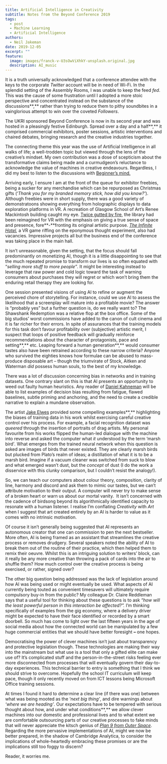```yaml
---
title: Artificial Intelligence in Creativity
subtitle: Notes from the Beyond Conference 2019
tags:
  - post
  - Machine Learning
  - Artificial Intelligence
authors:
  - Neil Jakeman
date: 2019-12-05
excerpt: ""
feature:
  image: images/franck-v-U3sOwViXhkY-unsplash.original.jpg
  description: AI_music
---
```


It is a truth universally acknowledged that a conference attendee with the keys to the corporate _Twitter_ account will be in need of Wi-Fi. In the splendid setting of the Assembly Rooms, I was unable to keep the feed _fed_. This was the cause of some frustration until I adopted a more stoic perspective and concentrated instead on the substance of the discussions**,** rather than trying to reduce them to pithy soundbites in a vainglorious attempt to win over the coveted _Followers_.

The UKRI sponsored Beyond Conference is now in its second year and was hosted in a pleasingly festive Edinburgh. Spread over a day and a half**,** it comprised commercial exhibitors, poster sessions, artistic interventions and chaired debates, bringing research and the creative industries together.

The connecting theme this year was the use of Artificial Intelligence in all walks of life; a well-trodden topic but viewed through the lens of the creative’s mindset. My own contribution was a dose of scepticism about the transformative claims being made and a curmudgeon’s reluctance to acknowledge the value of machines in creative endeavours. Regardless, I did my best to listen to the discussions with [Beginner’s mind.](https://en.wikipedia.org/wiki/Shoshin)

Arriving early, I ensure I am at the front of the queue for exhibitor freebies, being a sucker for any merchandise which can be repurposed as Christmas gifts (‘_Thank you for my branded memory stick, how did you know?’_). Although freebies were in short supply, there was a good variety of demonstratoons showing everything from holographic displays to data exploration platforms in VR. A recreation of Glasgow School of Art’s Renee Mackintosh building caught my eye. [Twice gutted by fire](https://www.bbc.co.uk/news/uk-scotland-glasgow-west-44504659), the library had been reimagined for VR with the emphasis on giving a true sense of space and presence, fore**\-**fronting its original artistic purpose. [_The Infinite Hotel_](http://www.creativeeuropeuk.eu/funded-projects/infinite-hotel)_,_ a VR game riffing on the eponymous thought experiment, also had vacancies. Impressive projects all but the business end of the conference was taking place in the main hall.

It isn’t unreasonable, given the setting, that the focus should fall predominantly on monetizing AI, though it is a little disappointing to see that the much repeated promise to transform our lives is so often equated with “_selling more stuff to more people”_. It might be interesting instead to leverage that raw power and cold logic toward the task of warning consumers about purchases they will regret or which won’t bring them the enduring retail therapy they are looking for.

One session presented visions of using AI to refine or augment the perceived chore of storytelling. For instance, could we use AI to assess the likelihood that a screenplay will mature into a profitable movie? The answer is “probably yes” but a further question is, do we really want to? The Shawshank Redemption was a relative flop at the box office. Some of the big studios’ worst commissions have added to the canon of cult cinema and it is far richer for their errors. In spite of assurances that the training models for this task don’t favour profitability over (subjective) artistic merit, I suspect that loops of positive feedback will gradually reinforce recommendations about the character of protagonists, pace and setting**,** etc. Leaping forward a human generation**,** would consumer tastes also have been retrained according to these narrow criteria? Anyone who survived the eighties knows how formulae can be abused to mass-produce disposable art – though the triumvirate of Stock, Aitken and Waterman _did_ possess human souls, to the best of my knowledge.

There was a lot of discussion concerning bias in networks and in training datasets. One contrary slant on this is that AI presents an opportunity to weed out faulty human heuristics. Any reader of [Daniel Kahneman](https://en.wikipedia.org/wiki/Thinking,_Fast_and_Slow) will be able to list examples of decision bias resulting from fatigue, flawed baselines, subtle priming and anchoring, and the need to create a credible narrative to explain a mundane observation.

The artist [Jake Elwes](https://www.jakeelwes.com/) provided some compelling examples**,** highlighting the biases of training data in his work whilst exercising careful creative control over his process. For example, a facial recognition dataset was _queered_ through the insertion of portraits of drag artists. My personal favourite from his works flipped the human-led dialogue with the machine into reverse and asked the computer what _it_ understood by the term ‘marsh bird’_._ What emerges from the trained neural network when this question is asked are images of birds that never existed. They are clearly marsh birds but plucked from Plato’s realm of ideas; a distillation of what it is to be a marsh bird. Imagine if a vacuum cleaner was switched from suck to blow and what emerged wasn’t dust, but the _concept_ of dust (I do the work a disservice with this clunky comparison, but I couldn’t resist the analogy!).

So, we can teach our computers about colour theory, composition, clarity of line, harmony and discord and ask them to mimic our tastes, but we can’t at**t**ribute motivation to their output. A computer will never try to make sense of a broken heart or warn us about our mortal vanity.  It isn’t concerned with the cadence of birdsong beyond its algorithmically identified capacity to resonate with a human listener. I realise I’m conflating _Creativity_ with _Art_ when I suggest that art created entirely by an AI is harder to value as it comes with no intrinsic motivation.

Of course it isn’t generally being suggested that AI represents an autonomous creator that one can commission to pen the next bestseller. More often, AI is being framed as an assistant that streamlines the creative process or removes drudgery. Several speakers noted the ability of AI to break them out of the routine of their practice, which then helped them to remix their oeuvre. Whilst this is an intriguing solution to writers’ block, can it really be any more creative than throwing a pack of cards into the air to shuffle them? How much control over the creative process is being exercised, or rather, signed over?

The other big question being addressed was the lack of legislation around how AI was being used or might eventually be used. What aspects of AI currently being touted as convenient timesavers will ultimately require compulsory buy-in from the public? My colleague Dr. Claire Reddleman says that a useful tool for thinking about these questions is to ask _“how will the least powerful person in this interaction be affected?”._ I’m thinking specifically of examples from the gig economy, where a delivery driver might be expected to have their face identified or recorded by a smart doorbell. So much has come to light over the last fifteen years in the age of social media about how the connected world can be manipulated by a few huge commercial entities that we should have better foresight **–** one hopes.

Democratising the power of clever machines isn’t just about transparency and protective legislation though. These technologies are making their way into the mainstream but what use is a tool that only a gifted elite can make use of? It’s complicated stuff and the person-in-the-street risks feeling ever more disconnected from processes that will eventually govern their day-to-day experiences. This technical barrier to entry is something that I think we should strive to overcome. Hopefully the school IT curriculum will keep pace, though it only recently moved on from ICT lessons being Microsoft Office training sessions.

At times I found it hard to determine a clear line (if there was one) between what was being mooted as the ‘_next big thing’_, and dire warnings about _‘where we are heading’_. Our expectations have to be tempered with serious thought about how, and under what conditions**,** we allow clever machines into our domestic and professional lives and to what extent we are comfortable outsourcing parts of our creative processes to fake minds that will never appreciate the kitsch genius of [_Plan 9 from Outer Space_](https://en.wikipedia.org/wiki/Plan_9_from_Outer_Space). Regarding the more pervasive implementations of AI, might we now be better prepared, in the shadow of Cambridge Analytica, to consider the implications of whole-heartedly embracing these promises or are the implications still too foggy to discern?

Reader, it worries me.
